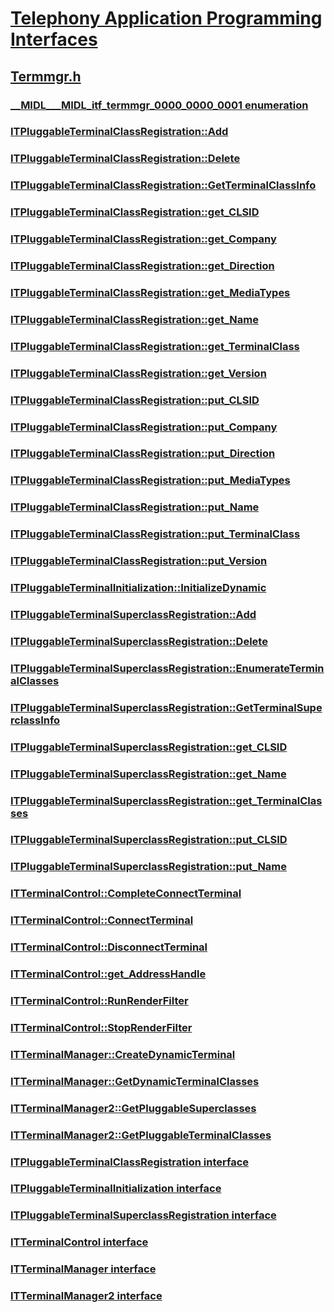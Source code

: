 # [Telephony Application Programming Interfaces](../_tapi3/index.md)
## [Termmgr.h](index.md)
### [__MIDL___MIDL_itf_termmgr_0000_0000_0001 enumeration](../termmgr/ne-termmgr-__midl___midl_itf_termmgr_0000_0000_0001.md)
### [ITPluggableTerminalClassRegistration::Add](../termmgr/nf-termmgr-itpluggableterminalclassregistration-add.md)
### [ITPluggableTerminalClassRegistration::Delete](../termmgr/nf-termmgr-itpluggableterminalclassregistration-delete.md)
### [ITPluggableTerminalClassRegistration::GetTerminalClassInfo](../termmgr/nf-termmgr-itpluggableterminalclassregistration-getterminalclassinfo.md)
### [ITPluggableTerminalClassRegistration::get_CLSID](../termmgr/nf-termmgr-itpluggableterminalclassregistration-get_clsid.md)
### [ITPluggableTerminalClassRegistration::get_Company](../termmgr/nf-termmgr-itpluggableterminalclassregistration-get_company.md)
### [ITPluggableTerminalClassRegistration::get_Direction](../termmgr/nf-termmgr-itpluggableterminalclassregistration-get_direction.md)
### [ITPluggableTerminalClassRegistration::get_MediaTypes](../termmgr/nf-termmgr-itpluggableterminalclassregistration-get_mediatypes.md)
### [ITPluggableTerminalClassRegistration::get_Name](../termmgr/nf-termmgr-itpluggableterminalclassregistration-get_name.md)
### [ITPluggableTerminalClassRegistration::get_TerminalClass](../termmgr/nf-termmgr-itpluggableterminalclassregistration-get_terminalclass.md)
### [ITPluggableTerminalClassRegistration::get_Version](../termmgr/nf-termmgr-itpluggableterminalclassregistration-get_version.md)
### [ITPluggableTerminalClassRegistration::put_CLSID](../termmgr/nf-termmgr-itpluggableterminalclassregistration-put_clsid.md)
### [ITPluggableTerminalClassRegistration::put_Company](../termmgr/nf-termmgr-itpluggableterminalclassregistration-put_company.md)
### [ITPluggableTerminalClassRegistration::put_Direction](../termmgr/nf-termmgr-itpluggableterminalclassregistration-put_direction.md)
### [ITPluggableTerminalClassRegistration::put_MediaTypes](../termmgr/nf-termmgr-itpluggableterminalclassregistration-put_mediatypes.md)
### [ITPluggableTerminalClassRegistration::put_Name](../termmgr/nf-termmgr-itpluggableterminalclassregistration-put_name.md)
### [ITPluggableTerminalClassRegistration::put_TerminalClass](../termmgr/nf-termmgr-itpluggableterminalclassregistration-put_terminalclass.md)
### [ITPluggableTerminalClassRegistration::put_Version](../termmgr/nf-termmgr-itpluggableterminalclassregistration-put_version.md)
### [ITPluggableTerminalInitialization::InitializeDynamic](../termmgr/nf-termmgr-itpluggableterminalinitialization-initializedynamic.md)
### [ITPluggableTerminalSuperclassRegistration::Add](../termmgr/nf-termmgr-itpluggableterminalsuperclassregistration-add.md)
### [ITPluggableTerminalSuperclassRegistration::Delete](../termmgr/nf-termmgr-itpluggableterminalsuperclassregistration-delete.md)
### [ITPluggableTerminalSuperclassRegistration::EnumerateTerminalClasses](../termmgr/nf-termmgr-itpluggableterminalsuperclassregistration-enumerateterminalclasses.md)
### [ITPluggableTerminalSuperclassRegistration::GetTerminalSuperclassInfo](../termmgr/nf-termmgr-itpluggableterminalsuperclassregistration-getterminalsuperclassinfo.md)
### [ITPluggableTerminalSuperclassRegistration::get_CLSID](../termmgr/nf-termmgr-itpluggableterminalsuperclassregistration-get_clsid.md)
### [ITPluggableTerminalSuperclassRegistration::get_Name](../termmgr/nf-termmgr-itpluggableterminalsuperclassregistration-get_name.md)
### [ITPluggableTerminalSuperclassRegistration::get_TerminalClasses](../termmgr/nf-termmgr-itpluggableterminalsuperclassregistration-get_terminalclasses.md)
### [ITPluggableTerminalSuperclassRegistration::put_CLSID](../termmgr/nf-termmgr-itpluggableterminalsuperclassregistration-put_clsid.md)
### [ITPluggableTerminalSuperclassRegistration::put_Name](../termmgr/nf-termmgr-itpluggableterminalsuperclassregistration-put_name.md)
### [ITTerminalControl::CompleteConnectTerminal](../termmgr/nf-termmgr-itterminalcontrol-completeconnectterminal.md)
### [ITTerminalControl::ConnectTerminal](../termmgr/nf-termmgr-itterminalcontrol-connectterminal.md)
### [ITTerminalControl::DisconnectTerminal](../termmgr/nf-termmgr-itterminalcontrol-disconnectterminal.md)
### [ITTerminalControl::get_AddressHandle](../termmgr/nf-termmgr-itterminalcontrol-get_addresshandle.md)
### [ITTerminalControl::RunRenderFilter](../termmgr/nf-termmgr-itterminalcontrol-runrenderfilter.md)
### [ITTerminalControl::StopRenderFilter](../termmgr/nf-termmgr-itterminalcontrol-stoprenderfilter.md)
### [ITTerminalManager::CreateDynamicTerminal](../termmgr/nf-termmgr-itterminalmanager-createdynamicterminal.md)
### [ITTerminalManager::GetDynamicTerminalClasses](../termmgr/nf-termmgr-itterminalmanager-getdynamicterminalclasses.md)
### [ITTerminalManager2::GetPluggableSuperclasses](../termmgr/nf-termmgr-itterminalmanager2-getpluggablesuperclasses.md)
### [ITTerminalManager2::GetPluggableTerminalClasses](../termmgr/nf-termmgr-itterminalmanager2-getpluggableterminalclasses.md)
### [ITPluggableTerminalClassRegistration interface](../termmgr/nn-termmgr-itpluggableterminalclassregistration.md)
### [ITPluggableTerminalInitialization interface](../termmgr/nn-termmgr-itpluggableterminalinitialization.md)
### [ITPluggableTerminalSuperclassRegistration interface](../termmgr/nn-termmgr-itpluggableterminalsuperclassregistration.md)
### [ITTerminalControl interface](../termmgr/nn-termmgr-itterminalcontrol.md)
### [ITTerminalManager interface](../termmgr/nn-termmgr-itterminalmanager.md)
### [ITTerminalManager2 interface](../termmgr/nn-termmgr-itterminalmanager2.md)

